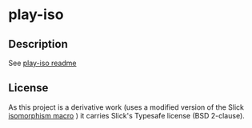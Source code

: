 play-iso
===================

Description
-----------

See [play-iso readme](https://github.com/godenji/play-iso/blob/master/README.md)


License
----------

As this project is a derivative work (uses a modified version of the Slick 
[isomorphism macro](https://github.com/slick/slick/blob/648184c7cb710563d07b859891ed7fe46d06849d/slick/src/main/scala/slick/lifted/MappedTo.scala)
) it carries Slick's Typesafe license (BSD 2-clause).

